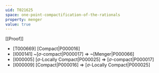 ```yaml
---
uid: T021625
space: one-point-compactification-of-the-rationals
property: menger
value: true
---
```

[[Proof]]

* [T000669] [Compact|P000016]
* [I000141] ~[$\sigma$-compact|P000017] => ~[Menger|P000066]
* [I000005] [$\sigma$-Locally Compact|P000025] => [$\sigma$-compact|P000017]
* [I000009] [Compact|P000016] => [$\sigma$-Locally Compact|P000025]


